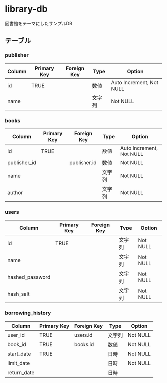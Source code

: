 # library-db

図書館をテーマにしたサンプルDB

## テーブル

### publisher

| Column | Primary Key | Foreign Key | Type   | Option                   |
|--------|-------------|-------------|--------|--------------------------|
| id     | TRUE        |             | 数値   | Auto Increment, Not NULL |
| name   |             |             | 文字列 | Not NULL                 |

### books

| Column       | Primary Key | Foreign Key  | Type   | Option                   |
|--------------|-------------|--------------|--------|--------------------------|
| id           | TRUE        |              | 数値   | Auto Increment, Not NULL |
| publisher_id |             | publisher.id | 数値   | Not NULL                 |
| name         |             |              | 文字列 | Not NULL                 |
| author       |             |              | 文字列 | Not NULL                 |

### users

| Column          | Primary Key | Foreign Key | Type   | Option   |
|-----------------|-------------|-------------|--------|----------|
| id              | TRUE        |             | 文字列 | Not NULL |
| name            |             |             | 文字列 | Not NULL |
| hashed_password |             |             | 文字列 | Not NULL |
| hash_salt       |             |             | 文字列 | Not NULL |

### borrowing_history

| Column      | Primary Key | Foreign Key | Type   | Option   |
|-------------|-------------|-------------|--------|----------|
| user_id     | TRUE        | users.id    | 文字列 | Not NULL |
| book_id     | TRUE        | books.id    | 数値   | Not NULL |
| start_date  | TRUE        |             | 日時   | Not NULL |
| limit_date  |             |             | 日時   | Not NULL |
| return_date |             |             | 日時   |          |
